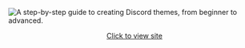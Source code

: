 ![A step-by-step guide to creating Discord themes, from beginner to advanced.](https://github.com/MiniDiscordThemes/LearnToTheme/assets/29710355/44e1a796-c4cc-408e-910f-cc12c702cfd0)

<p align="center"><a href="https://minidiscordthemes.github.io/LearnToTheme">Click to view site</a></p>
